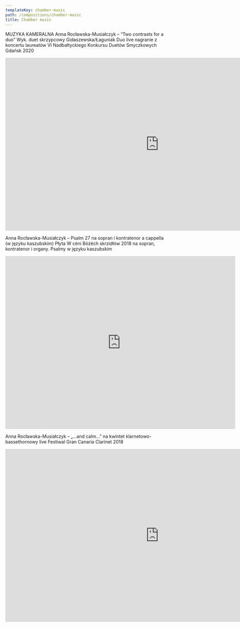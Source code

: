 ```yaml
---
templateKey: chamber-music
path: /compositions/chamber-music
title: Chamber music
---
```


MUZYKA KAMERALNA
Anna Rocławska-Musiałczyk – “Two contrasts for a duo”
Wyk. duet skrzypcowy Gidaszewska/Łaguniak Duo  live nagranie z koncertu laureatów VI Nadbałtyckiego Konkursu Duetów Smyczkowych Gdańsk 2020

<iframe width="956" height="538" src="https://www.youtube.com/embed/mYYuE03R78Y" frameborder="0" allow="accelerometer; autoplay; clipboard-write; encrypted-media; gyroscope; picture-in-picture" allowfullscreen></iframe>

Anna Rocławska-Musiałczyk – Psalm 27 na sopran i kontratenor a cappella (w języku kaszubskim)
Płyta W céni Bòżëch skrzidłów  2018  na sopran, kontratenor i organy. Psalmy w języku kaszubskim
<iframe width="717" height="538" src="https://www.youtube.com/embed/x6b5DJfBdWY" frameborder="0" allow="accelerometer; autoplay; clipboard-write; encrypted-media; gyroscope; picture-in-picture" allowfullscreen></iframe>

Anna Rocławska-Musiałczyk – „…and calm…” na kwintet klarnetowo-bassethornowy
live Festiwal Gran Canaria Clarinet 2018

<iframe width="956" height="538" src="https://www.youtube.com/embed/c884-hUT4Io" frameborder="0" allow="accelerometer; autoplay; clipboard-write; encrypted-media; gyroscope; picture-in-picture" allowfullscreen></iframe>

